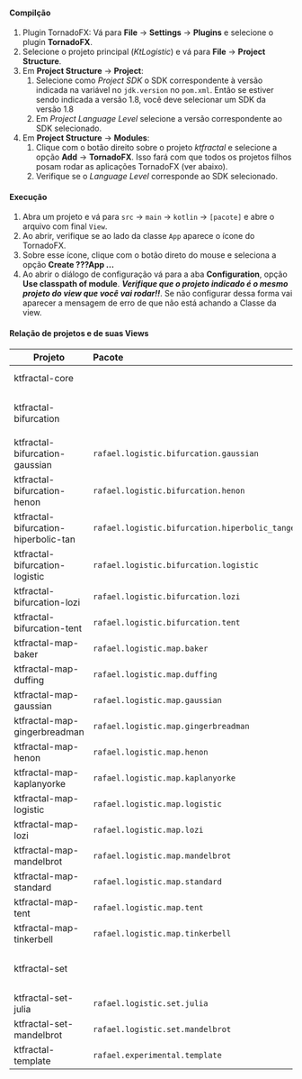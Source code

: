 #### Compilção

1. Plugin TornadoFX: Vá para **File** -> **Settings** 
-> **Plugins** e selecione o plugin **TornadoFX**.
2. Selecione o projeto principal (*KtLogistic*) e vá para 
**File** -> **Project Structure**.
3. Em **Project Structure** -> **Project**:
    1. Selecione como 
*Project SDK* o SDK correspondente à versão indicada na 
variável no `jdk.version` no `pom.xml`. Então se estiver 
sendo indicada a versão 1.8, você deve selecionar um SDK 
da versão 1.8
    2. Em *Project Language Level* selecione a versão 
correspondente ao SDK selecionado.
4. Em **Project Structure** -> **Modules**:
    1. Clique com o botão direito sobre o projeto 
*ktfractal* e selecione a opção **Add** -> **TornadoFX**. 
Isso fará com que todos os projetos filhos posam rodar as 
aplicações TornadoFX (ver abaixo).
    2. Verifique se o *Language Level* corresponde ao SDK 
selecionado.

#### Execução
1. Abra um projeto e vá para `src` -> `main` -> `kotlin` 
-> `[pacote]` e abre o arquivo com final `View`.
2. Ao abrir, verifique se ao lado da classe `App` aparece 
o ícone do TornadoFX. 
3. Sobre esse ícone, clique com o botão direto do mouse 
e seleciona a opção **Create ???App ...**
4. Ao abrir o diálogo de configuração vá para a aba 
**Configuration**, opção **Use classpath of module**. 
***Verifique que o projeto indicado é o mesmo projeto do 
view que você vai rodar!!***. Se não configurar dessa 
forma vai aparecer a mensagem de erro de que não está 
achando a Classe da view.

#### Relação de projetos e de suas Views
| Projeto                               | Pacote                                            | Classe                            | Observação |
| -------------                         |:-------------                                     |:-----                             | -----|
| ktfractal-core                        |                                                   |                                   | Projeto Pai de todos                         |
| ktfractal-bifurcation                 |                                                   |                                   | Projeto base para os `ktfractal-bifurcation` |
| ktfractal-bifurcation-gaussian        | `rafael.logistic.bifurcation.gaussian`            | `GaussianBifurcationApp`          |                                              |
| ktfractal-bifurcation-henon           | `rafael.logistic.bifurcation.henon`               | `HenonBifurcationApp`             |                                              |
| ktfractal-bifurcation-hiperbolic-tan  | `rafael.logistic.bifurcation.hiperbolic_tangent`  | `HiperbolicTangentBifurcationApp` |                                              |
| ktfractal-bifurcation-logistic        | `rafael.logistic.bifurcation.logistic`            | `LogisticBifurcationApp`          |                                              |
| ktfractal-bifurcation-lozi            | `rafael.logistic.bifurcation.lozi`                | `LoziBifurcationApp`              |                                              |
| ktfractal-bifurcation-tent            | `rafael.logistic.bifurcation.tent`                | `TentBifurcationApp`              |                                              |
| ktfractal-map-baker                   | `rafael.logistic.map.baker`                       | `BakerMapApp`                     |                                              |
| ktfractal-map-duffing                 | `rafael.logistic.map.duffing`                     | `DuffingMapApp`                   |                                              |
| ktfractal-map-gaussian                | `rafael.logistic.map.gaussian`                    | `GaussianMapApp`                  |                                              |
| ktfractal-map-gingerbreadman          | `rafael.logistic.map.gingerbreadman`              | `GingerbreadmanMapApp`            |                                              |
| ktfractal-map-henon                   | `rafael.logistic.map.henon`                       | `HenonMapApp`                     |                                              |
| ktfractal-map-kaplanyorke             | `rafael.logistic.map.kaplanyorke`                 | `KaplanYorkeMapApp`               |                                              |
| ktfractal-map-logistic                | `rafael.logistic.map.logistic`                    | `LogisticMapApp`                  |                                              |
| ktfractal-map-lozi                    | `rafael.logistic.map.lozi`                        | `LoziMapApp`                      |                                              |
| ktfractal-map-mandelbrot              | `rafael.logistic.map.mandelbrot`                  | `MandelbrotMapApp`                |                                              |
| ktfractal-map-standard                | `rafael.logistic.map.standard`                    | `StandardMapApp`                  |                                              |
| ktfractal-map-tent                    | `rafael.logistic.map.tent`                        | `TentMapApp`                      |                                              |
| ktfractal-map-tinkerbell              | `rafael.logistic.map.tinkerbell`                  | `TinkerbellMapApp`                |                                              |
| ktfractal-set                         |                                                   |                                   | Projeto base para `ktfractal-set`            |
| ktfractal-set-julia                   | `rafael.logistic.set.julia`                       | `JuliaSetApp`                     |                                              |
| ktfractal-set-mandelbrot              | `rafael.logistic.set.mandelbrot`                  | `MandelbrotSetApp`                |                                              |
| ktfractal-template                    | `rafael.experimental.template`                    | `TemplateApp`                     |                                              |
